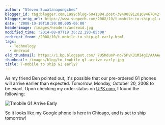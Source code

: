 ```yaml
---
author: "Steven Suwatanapongched"
blogger_id: tag:blogger.com,1999:blog-6841384.post-3940009128169467042
blogger_orig_url: https://www.sunpech.com/2008/10/t-mobile-to-ship-g1-early.html
date: '2008-10-19T18:59:00.005-05:00'
headerimage: /images/headers/android.jpg
modified_time: '2014-08-07T19:36:22.293-05:00'
redirect_from: /2008/10/t-mobile-to-ship-g1-early.html
tags:
  - Technology
  - Android
old_thumbnail: https://1.bp.blogspot.com/_7U5MdumP-no/SPvKJ1MI4gI/AAAAAAAAIJE/LamGf5KMYTs/s600/tmobile_g1_arrive_early.jpg
thumbnail: /images/blog/tn_tmobile-g1-arrive-early.jpg
title: T-mobile to ship G1 early?
---
```



As my friend Ben pointed out, it's possible that our pre-ordered G1 phones will arrive earlier than expected.  Tomorrow, Monday, October 20, 2008 to be exact.  Upon checking my order status on [UPS.com](https://www.ups.com), I found the following:

![Tmobile G1 Arrive Early](/images/blog/tmobile-g1-arrive-early.jpg)

So it looks like my Google phone is here in Chicago, and is set to ship tomorrow!